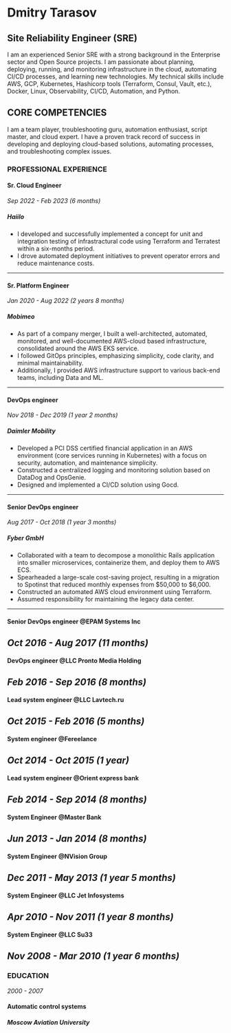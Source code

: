 # Dmitry Tarasov

## Site Reliability Engineer (SRE)

I am an experienced Senior SRE with a strong background in the Enterprise sector and Open Source projects. I am passionate about planning, deploying, running, and monitoring infrastructure in the cloud, automating CI/CD processes, and learning new technologies. My technical skills include AWS, GCP, Kubernetes, Hashicorp tools (Terraform, Consul, Vault, etc.), Docker, Linux, Observability, CI/CD, Automation, and Python.

## CORE COMPETENCIES

I am a team player, troubleshooting guru, automation enthusiast, script master, and cloud expert. I have a proven track record of success in developing and deploying cloud-based solutions, automating processes, and troubleshooting complex issues.

### PROFESSIONAL EXPERIENCE

#### Sr. Cloud Engineer

*Sep 2022 - Feb 2023* *(6 months)*

##### Haiilo

- I developed and successfully implemented a concept for unit and integration testing of infrastractural code using Terraform and Terratest within a six-months period.
- I drove automated deployment initiatives to prevent operator errors and reduce maintenance costs.

---------

#### Sr. Platform Engineer

*Jan 2020 - Aug 2022* *(2 years 8 months)*

##### Mobimeo

- As part of a company merger, I built a well-architected, automated, monitored, and well-documented AWS-cloud based infrastructure, consolidated around the AWS EKS service.
- I followed GitOps principles, emphasizing simplicity, code clarity, and minimal maintainability.
- Additionally, I provided AWS infrastructure support to various back-end teams, including Data and ML.

---------

#### DevOps engineer

*Nov 2018 - Dec 2019* *(1 year 2 months)*

##### Daimler Mobility

- Developed a PCI DSS certified financial application in an AWS environment (core services running in Kubernetes) with a focus on security, automation, and maintenance simplicity.
- Constructed a centralized logging and monitoring solution based on DataDog and OpsGenie.
- Designed and implemented a CI/CD solution using Gocd.

---------

#### Senior DevOps engineer 

*Aug 2017 - Oct 2018* *(1 year 3 months)*

##### Fyber GmbH

- Collaborated with a team to decompose a monolithic Rails application into smaller microservices, containerize them, and deploy them to AWS ECS.
- Spearheaded a large-scale cost-saving project, resulting in a migration to Spotinst that reduced monthly expenses from $50,000 to $6,000.
- Constructed an automated AWS cloud environment using Terraform.
- Assumed responsibility for maintaining the legacy data center.

---------

#### Senior DevOps engineer @EPAM Systems Inc
*Oct 2016 - Aug 2017* *(11 months)*
---------
#### DevOps engineer @LLC Pronto Media Holding
*Feb 2016 - Sep 2016* *(8 months)*
---------
#### Lead system engineer @LLC Lavtech.ru
*Oct 2015 - Feb 2016* *(5 months)*
---------
#### System engineer @Fereelance
*Oct 2014 - Oct 2015* *(1 year)*
---------
#### Lead system engineer @Orient express bank
*Feb 2014 - Sep 2014* *(8 months)*
---------
#### System Engineer @Master Bank
*Jun 2013 - Jan 2014* *(8 months)*
---------
#### System Engineer @NVision Group
*Dec 2011 - May 2013* *(1 year 5 months)*
---------
#### System Engineer @LLC Jet Infosystems
*Apr 2010 - Nov 2011* *(1 year 8 months)*
---------
#### System Engineer @LLC Su33
*Nov 2008 - Mar 2010* *(1 year 6 months)*
---------

### EDUCATION

*2000 - 2007*

#### Automatic control systems

##### Moscow Aviation University
